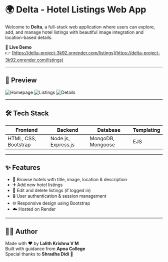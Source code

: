 # 🌍 Delta - Hotel Listings Web App

Welcome to **Delta**, a full-stack web application where users can explore, add, and manage hotel listings with beautiful image integration and location-based details.

🔗 **Live Demo**  
👉 [https://delta-project-3k92.onrender.com/listings](https://delta-project-3k92.onrender.com/listings)

---

## 📸 Preview

![Homepage](https://github.com/user-attachments/assets/3b157ffc-3ea5-4773-b457-b55f5798cfae)
![Listings](https://github.com/user-attachments/assets/001ada48-745a-4b51-9907-725c388996b4)
![Details](https://github.com/user-attachments/assets/081ba82e-30a5-4ab2-b8f1-21ed7d2da9c0)

---

## 🛠 Tech Stack

| Frontend             | Backend             | Database          | Templating |
| -------------------- | ------------------- | ----------------- | ---------- |
| HTML, CSS, Bootstrap | Node.js, Express.js | MongoDB, Mongoose | EJS        |

---

## ✨ Features

- 🏨 Browse hotels with title, image, location & description  
- ➕ Add new hotel listings  
- 📝 Edit and delete listings (if logged in)  
- 🔒 User authentication & session management  
- 🌐 Responsive design using Bootstrap  
- ☁️ Hosted on Render  

---

## 👩‍💻 Author

Made with ❤️ by **Lalith Krishna V M**  
Built with guidance from **Apna College**  
Special thanks to **Shradha Didi** 🙏

